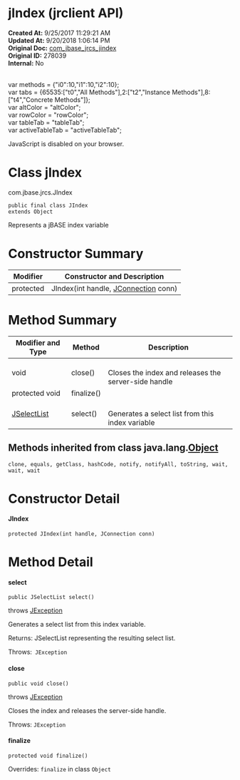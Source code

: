 # jIndex (jrclient API)

**Created At:** 9/25/2017 11:29:21 AM  
**Updated At:** 9/20/2018 1:06:14 PM  
**Original Doc:** [com_jbase_jrcs_jindex](https://docs.jbase.com/jrcs/com_jbase_jrcs_jindex)  
**Original ID:** 278039  
**Internal:** No  

<!--<br>    try {<br>        if (location.href.indexOf('is-external=true') == -1) {<br>            parent.document.title="JIndex (jrclient   API)";<br>        }<br>    }<br>    catch(err) {<br>    }<br>//--><br>var methods = {"i0":10,"i1":10,"i2":10};<br>var tabs = {65535:["t0","All Methods"],2:["t2","Instance Methods"],8:["t4","Concrete Methods"]};<br>var altColor = "altColor";<br>var rowColor = "rowColor";<br>var tableTab = "tableTab";<br>var activeTableTab = "activeTableTab";
JavaScript is disabled on your browser.



# Class jIndex
com.jbase.jrcs.JIndex

```
public final class JIndex
extends Object
```

Represents a jBASE index variable


# 

# Constructor Summary


| Modifier<br> | Constructor and Description<br> |
| --- | --- |
| protected<br> | JIndex(int handle, [JConnection](./../jconnection-%28jrclient-api%29 "class in com.jbase.jrcs") conn)<br> |


### 


# Method Summary


| Modifier and Type<br> | Method<br> | Description<br> |
| --- | --- | --- |
| void<br> | close() | <br>Closes the index and releases the server-side handle<br> |
| protected void<br> | finalize()<br> | <br> |
| [JSelectList](./../jselectlist-%28jrclient---api%29 "class in com.jbase.jrcs")<br> | select() | <br>Generates a select list from this index variable<br> |




### 


## Methods inherited from class java.lang.[Object](http://java.sun.com/j2se/1.5.0/docs/api/java/lang/Object.html?is-external=true "class or interface in java.lang")
`clone, equals, getClass, hashCode, notify, notifyAll, toString, wait, wait, wait`

### 




# Constructor Detail

#### **JIndex**

```
protected JIndex(int handle, JConnection conn)
```



### 


# Method Detail

#### **select**

```
public JSelectList select()
```

throws [JException](./../jexception-%28jrclient-api%29 "class in com.jbase.jrcs")

Generates a select list from this index variable.

Returns: JSelectList representing the resulting select list.

Throws:` JException`





#### **close**

```
public void close() 
```

throws [JException](./../jexception-%28jrclient-api%29 "class in com.jbase.jrcs")

Closes the index and releases the server-side handle.

Throws: `JException `





#### **finalize**

```
protected void finalize() 
```

Overrides: `finalize` in class `Object`


